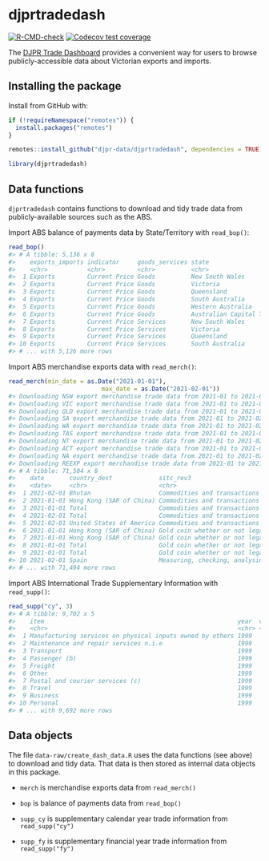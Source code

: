 
<!-- README.md is generated from README.Rmd. Please edit that file -->

# djprtradedash

<!-- badges: start -->

[![R-CMD-check](https://github.com/djpr-data/djprtradedash/workflows/R-CMD-check/badge.svg)](https://github.com/djpr-data/djprtradedash/actions)
[![Codecov test
coverage](https://codecov.io/gh/djpr-data/djprtradedash/branch/main/graph/badge.svg)](https://app.codecov.io/gh/djpr-data/djprtradedash?branch=main)

<!-- badges: end -->

The [DJPR Trade Dashboard](https://djpr-spp.shinyapps.io/djprtradedash/)
provides a convenient way for users to browse publicly-accessible data
about Victorian exports and imports.

## Installing the package

Install from GitHub with:

``` r
if (!requireNamespace("remotes")) {
  install.packages("remotes")
}

remotes::install_github("djpr-data/djprtradedash", dependencies = TRUE)
```

``` r
library(djprtradedash)
```

## Data functions

`djprtradedash` contains functions to download and tidy trade data from
publicly-available sources such as the ABS.

Import ABS balance of payments data by State/Territory with
`read_bop()`:

``` r
read_bop()
#> # A tibble: 5,136 x 8
#>    exports_imports indicator     goods_services state                        date       value series_id  unit      
#>    <chr>           <chr>         <chr>          <chr>                        <date>     <dbl> <chr>      <chr>     
#>  1 Exports         Current Price Goods          New South Wales              2011-09-01 11349 A85092741C $ Millions
#>  2 Exports         Current Price Goods          Victoria                     2011-09-01  5756 A85092752K $ Millions
#>  3 Exports         Current Price Goods          Queensland                   2011-09-01 14302 A85092700J $ Millions
#>  4 Exports         Current Price Goods          South Australia              2011-09-01  2959 A85092678X $ Millions
#>  5 Exports         Current Price Goods          Western Australia            2011-09-01 31872 A85092753L $ Millions
#>  6 Exports         Current Price Goods          Australian Capital Territory 2011-09-01     3 A85092743J $ Millions
#>  7 Exports         Current Price Services       New South Wales              2011-09-01  5832 A85092746R $ Millions
#>  8 Exports         Current Price Services       Victoria                     2011-09-01  3280 A85092714W $ Millions
#>  9 Exports         Current Price Services       Queensland                   2011-09-01  2440 A85092681L $ Millions
#> 10 Exports         Current Price Services       South Australia              2011-09-01   574 A85092701K $ Millions
#> # ... with 5,126 more rows
```

Import ABS merchandise exports data with `read_merch()`:

``` r
read_merch(min_date = as.Date("2021-01-01"),
                          max_date = as.Date("2021-02-01"))
#> Downloading NSW export merchandise trade data from 2021-01 to 2021-02
#> Downloading VIC export merchandise trade data from 2021-01 to 2021-02
#> Downloading QLD export merchandise trade data from 2021-01 to 2021-02
#> Downloading SA export merchandise trade data from 2021-01 to 2021-02
#> Downloading WA export merchandise trade data from 2021-01 to 2021-02
#> Downloading TAS export merchandise trade data from 2021-01 to 2021-02
#> Downloading NT export merchandise trade data from 2021-01 to 2021-02
#> Downloading ACT export merchandise trade data from 2021-01 to 2021-02
#> Downloading NA export merchandise trade data from 2021-01 to 2021-02
#> Downloading REEXP export merchandise trade data from 2021-01 to 2021-02
#> # A tibble: 71,504 x 8
#>    date       country_dest             sitc_rev3                          sitc_rev3_code origin        unit  value export_import
#>    <date>     <chr>                    <chr>                              <chr>          <chr>         <chr> <dbl> <chr>        
#>  1 2021-02-01 Bhutan                   Commodities and transactions not ~ 9              Australian C~ 000s      3 export       
#>  2 2021-01-01 Hong Kong (SAR of China) Commodities and transactions not ~ 9              Australian C~ 000s    558 export       
#>  3 2021-01-01 Total                    Commodities and transactions not ~ 9              Australian C~ 000s    558 export       
#>  4 2021-02-01 Total                    Commodities and transactions not ~ 9              Australian C~ 000s    545 export       
#>  5 2021-02-01 United States of America Commodities and transactions not ~ 9              Australian C~ 000s    542 export       
#>  6 2021-01-01 Hong Kong (SAR of China) Gold coin whether or not legal te~ 95             Australian C~ 000s    558 export       
#>  7 2021-01-01 Hong Kong (SAR of China) Gold coin whether or not legal te~ 951            Australian C~ 000s    558 export       
#>  8 2021-01-01 Total                    Gold coin whether or not legal te~ 95             Australian C~ 000s    558 export       
#>  9 2021-01-01 Total                    Gold coin whether or not legal te~ 951            Australian C~ 000s    558 export       
#> 10 2021-02-01 Spain                    Measuring, checking, analysing an~ 874            Australian C~ 000s    534 export       
#> # ... with 71,494 more rows
```

Import ABS International Trade Supplementary Information with
`read_supp()`:

``` r
read_supp("cy", 3)
#> # A tibble: 9,702 x 5
#>    item                                                      year  value subset abs_series                                      
#>    <chr>                                                     <chr> <dbl> <chr>  <chr>                                           
#>  1 Manufacturing services on physical inputs owned by others 1999     NA NSW    Table 3.1 International Trade in Services, Cred~
#>  2 Maintenance and repair services n.i.e                     1999     29 NSW    Table 3.1 International Trade in Services, Cred~
#>  3 Transport                                                 1999   2724 NSW    Table 3.1 International Trade in Services, Cred~
#>  4 Passenger (b)                                             1999   1563 NSW    Table 3.1 International Trade in Services, Cred~
#>  5 Freight                                                   1999    235 NSW    Table 3.1 International Trade in Services, Cred~
#>  6 Other                                                     1999    728 NSW    Table 3.1 International Trade in Services, Cred~
#>  7 Postal and courier services (c)                           1999    198 NSW    Table 3.1 International Trade in Services, Cred~
#>  8 Travel                                                    1999   5132 NSW    Table 3.1 International Trade in Services, Cred~
#>  9 Business                                                  1999    623 NSW    Table 3.1 International Trade in Services, Cred~
#> 10 Personal                                                  1999   4509 NSW    Table 3.1 International Trade in Services, Cred~
#> # ... with 9,692 more rows
```

## Data objects

The file `data-raw/create_dash_data.R` uses the data functions (see
above) to download and tidy data. That data is then stored as internal
data objects in this package.

-   `merch` is merchandise exports data from `read_merch()`

-   `bop` is balance of payments data from `read_bop()`

-   `supp_cy` is supplementary calendar year trade information from
    `read_supp("cy")`

-   `supp_fy` is supplementary financial year trade information from
    `read_supp("fy")`
